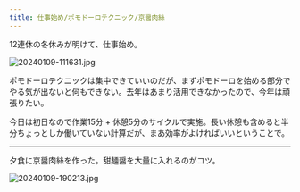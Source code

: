 ```yaml
---
title: 仕事始め/ポモドーロテクニック/京醤肉絲
---
```


12連休の冬休みが明けて、仕事始め。

![20240109-111631.jpg](https://ceshmina-photos.s3.ap-northeast-1.amazonaws.com/medium/202401/20240109-111631.jpg)

ポモドーロテクニックは集中できていいのだが、まずポモドーロを始める部分でやる気が出ないと何もできない。去年はあまり活用できなかったので、今年は頑張りたい。

今日は初日なので作業15分 + 休憩5分のサイクルで実施。長い休憩も含めると半分ちょっとしか働いていない計算だが、まあ効率がよければいいということで。

---

夕食に京醤肉絲を作った。甜麺醤を大量に入れるのがコツ。

![20240109-190213.jpg](https://ceshmina-photos.s3.ap-northeast-1.amazonaws.com/medium/202401/20240109-190213.jpg)
